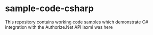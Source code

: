 # sample-code-csharp
This repository contains working code samples which demonstrate C# integration with the Authorize.Net API
laxmi was here
